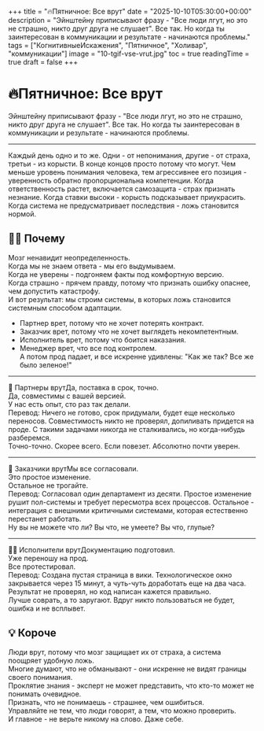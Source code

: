 +++
title = "🔥Пятничное: Все врут"
date = "2025-10-10T05:30:00+00:00"
description = "Эйнштейну приписывают фразу - \"Все люди лгут, но это не страшно, никто друг друга не слушает\". Все так. Но когда ты заинтересован в коммуникации и результате - начинаются проблемы."
tags = ["КогнитивныеИскажения", "Пятничное", "Холивар", "коммуникации"]
image = "10-tgif-vse-vrut.jpg"
toc = true
readingTime = true
draft = false
+++

# 🔥Пятничное: Все врут  
Эйнштейну приписывают фразу - "Все люди лгут, но это не страшно, никто друг друга не слушает". Все так. Но когда ты заинтересован в коммуникации и результате - начинаются проблемы.  
  
---  
  
Каждый день одно и то же. Одни - от непонимания, другие - от страха, третьи - из корысти. В конце концов просто потому что могут. Чем меньше уровень понимания человека, тем агрессивнее его позиция - уверенность обратно пропорциональна компетенции. Когда ответственность растет, включается самозащита - страх признать незнание. Когда ставки высоки - корысть подсказывает приукрасить. Когда система не предусматривает последствия - ложь становится нормой.  
  
## 🤷‍♂️ Почему  
Мозг ненавидит неопределенность.  
Когда мы не знаем ответа - мы его выдумываем.  
Когда не уверены - подгоняем факты под комфортную версию.  
Когда страшно - прячем правду, потому что признать ошибку опаснее, чем допустить катастрофу.  
И вот результат: мы строим системы, в которых ложь становится системным способом адаптации.  
* Партнер врет, потому что не хочет потерять контракт.  
* Заказчик врет, потому что не хочет выглядеть некомпетентным.  
* Исполнитель врет, потому что боится наказания.  
* Менеджер врет, что все под контролем.  
А потом прод падает, и все искренне удивлены: "Как же так? Все же было зеленое!"  
  
---  
  
🤝 Партнеры врутДа, поставка в срок, точно.  
Да, совместимы с вашей версией.  
У нас есть опыт, сто раз так делали.  
Перевод: Ничего не готово, срок придумали, будет еще несколько переносов. Совместимость никто не проверял, допиливать придется на проде. С такими задачами никогда не сталкивались, но когда-нибудь разберемся.  
Точно-точно. Скорее всего. Если повезет. Абсолютно почти уверен.  
  
---  
  
🏢 Заказчики врутМы все согласовали.  
Это простое изменение.  
Остальное не трогайте.  
Перевод: Согласовал один департамент из десяти. Простое изменение рушит пол-системы и требует пересмотра всех процессов. Остальное - интеграция с внешними критичными системами, которая естественно перестанет работать.  
Ну вы не можете что ли? Вы что, не умеете? Вы что, глупые?  
  
---  
  
👨‍💻 Исполнители врутДокументацию подготовил.  
Уже переношу на прод.  
Все протестировал.  
Перевод: Создана пустая страница в вики. Технологическое окно закрывается через 15 минут, а чуть-чуть доработать еще на два часа. Результат не проверял, но код написан кажется правильно.  
Лучше соврать, а то заругают. Вдруг никто пользоваться не будет, ошибка и не всплывет.  
  
## 💡 Короче  
Люди врут, потому что мозг защищает их от страха, а система поощряет удобную ложь.  
Многие думают, что не обманывают - они искренне не видят границы своего понимания.  
Проклятие знания - эксперт не может представить, что кто-то может не понимать очевидное.  
Признать, что не понимаешь - страшнее, чем ошибиться.  
Управляйте не тем, что люди говорят, а тем, что можно проверить.  
И главное - не верьте никому на слово. Даже себе.  
